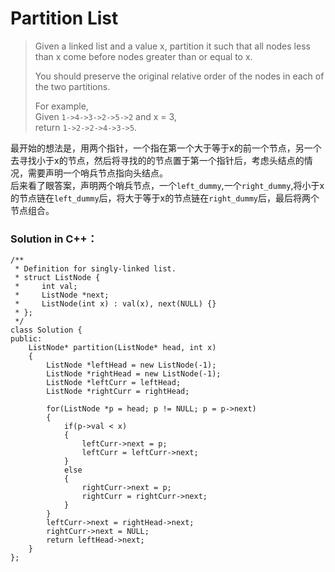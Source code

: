 # Partition List
> Given a linked list and a value x, partition it such that all nodes less than x come before nodes greater than or equal to x.  
> 
> You should preserve the original relative order of the nodes in each of the two partitions.  
> 
> For example,  
> Given `1->4->3->2->5->2` and x = 3,  
> return `1->2->2->4->3->5`.

最开始的想法是，用两个指针，一个指在第一个大于等于x的前一个节点，另一个去寻找小于x的节点，然后将寻找的的节点置于第一个指针后，考虑头结点的情况，需要声明一个哨兵节点指向头结点。  
后来看了眼答案，声明两个哨兵节点，一个`left_dummy`,一个`right_dummy`,将小于x的节点链在`left_dummy`后，将大于等于x的节点链在`right_dummy`后，最后将两个节点组合。

### Solution in C++：    

	/**
	 * Definition for singly-linked list.
	 * struct ListNode {
	 *     int val;
	 *     ListNode *next;
	 *     ListNode(int x) : val(x), next(NULL) {}
	 * };
	 */
	class Solution {
	public:
	    ListNode* partition(ListNode* head, int x) 
	    {
	        ListNode *leftHead = new ListNode(-1);
	        ListNode *rightHead = new ListNode(-1);
	        ListNode *leftCurr = leftHead;
	        ListNode *rightCurr = rightHead;
	        
	        for(ListNode *p = head; p != NULL; p = p->next)
	        {
	            if(p->val < x)
	            {
	                leftCurr->next = p;
	                leftCurr = leftCurr->next;
	            }
	            else
	            {
	                rightCurr->next = p;
	                rightCurr = rightCurr->next;
	            }
	        }
	        leftCurr->next = rightHead->next;
	        rightCurr->next = NULL;
	        return leftHead->next;
	    }
	};